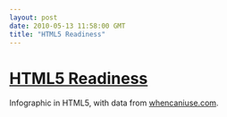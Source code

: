 ```yaml
---
layout: post
date: 2010-05-13 11:58:00 GMT
title: "HTML5 Readiness"
---
```

# [HTML5 Readiness](http://html5readiness.com/)

Infographic in HTML5, with data from [whencaniuse.com](http://whencaniuse.com).
